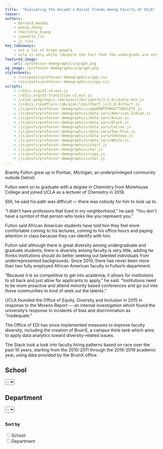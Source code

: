 ```yaml
---
title:  "Evaluating the Decade's Racial Trends Among Faculty at UCLA"
teaser: 
authors:
    - bernard_mendez
    - annie_zhang
    - charlotte_huang
    - jeanette_lin
    - jc_rios
key_takeaways:
    - not a lot of brown people
    - ucla is very white (despite the fact that the undergrads are very not-white)
featured_image:
    url: /professor-demographics/graph.png
og_image: /professor-demographics/graph.png
stylesheets:
    - /css/posts/professor-demographics/app.css
    - /css/posts/professor-demographics/copy.css
scripts:
    - //d3js.org/d3.v4.min.js
    - //d3js.org/d3-transition.v1.min.js
    - //ajax.googleapis.com/ajax/libs/jquery/3.2.0/jquery.min.js
    - //cdnjs.cloudflare.com/ajax/libs/Chart.js/2.8.0/Chart.js
    - /js/posts/professor-demographics/appDONTFORGETTODELETE.js
    - /js/posts/professor-demographics/data_vars/American_Indian.js
    - /js/posts/professor-demographics/data_vars/Asian.js
    - /js/posts/professor-demographics/data_vars/Black.js
    - /js/posts/professor-demographics/data_vars/Latino.js
    - /js/posts/professor-demographics/data_vars/Two_Plus.js
    - /js/posts/professor-demographics/data_vars/Unknown.js
    - /js/posts/professor-demographics/data_vars/White.js
    - /js/posts/professor-demographics/chart.js
    - /js/posts/professor-demographics/var.js
    - /js/posts/professor-demographics/copy.js
    - /js/posts/professor-demographics/char.js
---
```


Brantly Fulton grew up in Pontiac, Michigan, an underprivileged community outside Detroit. 

Fulton went on to graduate with a degree in Chemistry from Morehouse College and joined UCLA as a lecturer of Chemistry in 2018.

Still, he said his path was difficult — there was nobody for him to look up to.

“I didn't have professors that lived in my neighborhood,” he said. “You don't have a symbol of that person who looks like you represent you.”

Fulton said African American students have told him they feel more comfortable coming to his lectures, coming to his office hours and paying attention in class because they can identify with him.

Fulton said although there is great diversity among undergraduate and graduate students, there is diversity among faculty is very little, adding he thinks institutions should do better seeking out talented individuals from underrepresented backgrounds. Since 2010, there has never been more than two fully employed African American faculty in Fulton’s department.

“Because it is so competitive to get into academia, it allows for institutions to sit back and just allow for applicants to apply,” he said. “Institutions need to be more proactive and attend minority based conferences and go out into these communities to kind of seek out the talents.”

UCLA founded the Office of Equity, Diversity and Inclusion in 2015 in response to the Moreno Report — an internal investigation which found the university’s response to incidents of bias and discrimination as “inadequate.”

The Office of EDI has since implemented measures to improve faculty diversity, including the creation of BruinX, a campus think tank which aims to apply data analytics toward diversity-related issues.

The Stack took a look into faculty hiring patterns based on race over the past 10 years, starting from the 2010-2011 through the 2018-2019 academic year, using data provided by the BruinX office.

<div id='holder'>
    <div id='school_wrap'>
        <h2>School</h2>
        <select class='menu' id='school'>
        <option>--</option>
        </select>
    </div>
    <div id='dept_wrap'>
        <h2>Department</h2>
        <select class='menu' id='depts'>
        <option>--</option>
        </select>
    </div>
    <h4 style='padding-top: 10px'>Sort by</h4>
    <form action="">
      <input type="radio" name="gender" value="gender" id='sch' onclick='ichange("school")'>School<br>
      <input type="radio" name="gender" value="race" onclick='ichange("department")'>Department<br>
    </form>
</div>
<div id='wrap1'>

<div id='graphs'>
    <div style='width: 100%; mex-width: 100%; height: 85vh; min-height: 60vh;'>
        <canvas id='modified' style='width: 100%; height: 100%; min-height: 60vh;'></canvas>
    </div>
</div>
</div>


<aside id='pie_stand'>
<div><h2 style='padding-top: 5%;'>Demographics by School</h2>
<h4 style='text-align: center;'>2018-2019</h4></div>
<div style='width: 100%; display: flex; flex-direction: row; justify-content: space-around'>
    <div>By Gender</div>
    <div>By Race/Ethnicity</div>
</div>
</aside>

## General Trends
### About the Data

<ul>
<li>The data was collected from BruinX, an analytics-based think tank housed under the Office of Equity, Diversity and Inclusion at UCLA.</li>
<li>The number of faculty per school/department is shown as Full-time equivalent — an employee who works full time year round would equal 1 FTE, while an employee who works full time for half the year would equal 0.5 FTE.</li>
<li>Departments that do not teach undergraduate courses and have less than 5 FTE faculty are not shown, however they are included in broader school counts. </li>
</ul>

In general, women are underrepresented compared to men. Campuswide, 61% of the UCLA faculty are male. Men are most highly represented in the School of Engineering, the School of Management and in the Physical Sciences. Women are most highly represented in the School of Nursing, the Graduate School of Education and Information Studies and the School of Public Health.

## What has UCLA done in the past 10 years?

Efforts to improve diversity within the faculty have largely been spearheaded by UCLA’s Office of Equity, Diversity and Inclusion.

Law Professor Jerry Kang was appointed as the first Vice Chancellor in 2015, tasked to build the new department from scratch. 

Since then, the office has attempted to ___ including by publicizing resources to encourage ___ and releasing accountability reports which includes statistics of complaints and investigations on campus.. 

Nweke Chukwuebuka, a postdoctoral researcher in the Civil and Environmental Engineering said there has been a lot of effort to hire minority faculty — which includes black, latino/a, LGBTQ and female candidates. 

Chukwuebuka added that minorities are put in the same pool when it comes to searching for minority candidates, which reduces the efficacy of these initiatives.

“It's almost like they compete against each other,” he said. “(It) becomes a crabs in a bucket type situation.”

By the end, however, the faculty chooses the best candidate regardless of race, he added. The process brings out the best minority candidates and lets them compete with the otherwise best candidates.

Chukwuebuka added he thinks universities should focus on pipelining students from the high school and undergraduate level toward the graduate and professor level, since the pathway is a funnel between each level. Still, UCLA is on the right track he said, adding he hopes people don’t forget the importance of diversity.

“My biggest fear is that (diversity is) in fact a buzzword, and that people will forget about it in a couple of years,” Chukwuebuka said. “But from what I'm seeing... I don't think that that's the case”

## Unequal Departments

Unsurprisingly, cultural fields of study often had high proportions of that culture as faculty. The Asian American Studies department, for example, had a nearly homogeneously asian faculty through the 9 years we measured. Similarly, the Chicana/o Studies and Spanish and Portuguese departments had high levels of latina/o faculty and the.

It’s also worth noting that some departments had no professors of some ethnic groups — the data showed that almost every year, there were at least 20 departments that had no Asian professors, African American professors, Latino professors or American Indian professors, while there were rarely more than 4 departments with no white professors.

<div class="anniegraph">
    <canvas id="proportions_chart"> </canvas>
</div>

<div class="anniegraph" id="dropdown-wrapper">
    <div class="dropdown-child">
    <select class="anniegraph" id="years" name= "years" onchange="YEAR_VAL=this.value; update_chart(YEAR_VAL, ETHNICITY_VAL);"> 
    <option value='2010'>2010</option>
    <option value='2011'>2011</option>
    <option value='2012'>2012</option>
    <option value='2013'>2013</option>
    <option value='2014'>2014</option>
    <option value='2015'>2015</option>
    <option value='2016'>2016</option>
    <option value='2017'>2017</option>
    <option value='2018'>2018</option>
    </select>
    </div>
    <div class="dropdown-child">
    <select class="anniegraph" id = "ethnicity" name = "ethnicity" onchange="ETHNICITY_VAL=this.value; update_chart(YEAR_VAL, ETHNICITY_VAL);">
    <option value='americanIndian'>American Indian</option>
    <option value='asian'>Asian</option>
    <option value='black'>Black</option>
    <option value='latino'>Latino</option>
    <option value='white'>White</option>
    </select>
    </div>
</div>

<h2>Has UCLA improved diverse hiring?</h2>

Yes, gratefully! UCLA on average has improved diverse hiring and the period from year 2010 to 2018 has seen a big increase in the proportion of minority groups, including Female, American Indian, Asian, Black, and Latino. We calculated each year's proportion of the minority groups in every department and the increase in the proportion from 2010 to 2018. For some departments data are not available for the first few years, for which the increase is calculated from the year when the data is available. Same applies for the departments that do not have data in the recent years. Each minority group has different increase in proportion, with Female and Asian on average bigger increases. This can also be validated from the below tables, where we listed the departments that have the biggest increase in the minority group proportion respectively.

<div id='bernardgraph' style='width: 130vh; max-width: 100%;margin-left: auto; margin-right: auto; margin-bottom: 50px;'>

  <div>
  <label for='gender'>Sort by Gender or Race/Ethnicity</label>
  <select id='tableChoice'>
      <option>Female</option>
      <option>American Indian</option>
      <option>Asian</option>
      <option>Black</option>
      <option>Latino</option>
  </select>
  </div>
  </div>

  <div id="table"></div>

The top five departments in Female and Asian groups have higher increase in proportion than others. Both of them have higher than or equal to 100 percentage increase in all top five departments, while some of the departments in the rest of the minority groups: American Indian, Black, and Latino have less than 100 percentage increase. Note that here we only examine the increase in one minority group, but not the general increase in all minority groups. Therefore, for the listed departments in one minority group, such as Asian, may decrease in the proportion of the other minority group.

<div style='width: 80vh; max-width: 100%; margin-left: auto; margin-right: auto;'>
<h4 style='margin-top: 30px; text-align: center'>Compared to the California Population</h4>
<div id='balls' style='display: flex; flex-direction: row; flex-wrap: wrap; width: 90vh; max-width: 100%; justify-content: space-around'>
    <div>
        <h4>California</h4>
        <svg id='california' style='width: 250px; height: 270px'></svg>
        <div class='comment'>* Source: 2017 American Community Survey</div>
    </div>
    <div>
        <h4>UCLA Faculty</h4>
        <svg id='people' style='width: 250; height: 270px'></svg>
    </div>
</div>
<div style='padding-bottom: 5px; '>
    <div style='width: 60vh; max-width: 100%; margin-left: auto; margin-right: auto'>
        <input style='width: 59.5vh;' id='changeYear' onchange='updateBalls()'
            type="range" min="2010" max="2018" value="2018" step='1'>
        <div id='yrlist' style='width: 61vh; max-width: 100%; margin-left: auto; margin-right: auto; display: flex; justify-content: space-between'>
            <span>2010</span>
            <span>2011</span>
            <span>2012</span>
            <span>2013</span>
            <span>2014</span>
            <span>2015</span>
            <span>2016</span>
            <span>2017</span>
            <span>2018</span>
        </div>
    </div>
</div>
<div class='comment'>* Each dot represents 1 person out of a 100 person group</div>
</div>


